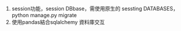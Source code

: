 1. session功能，session DBbase，需使用原生的 sessting DATABASES，python manage.py migrate
2. 使用pandas結合sqlalchemy 資料庫交互